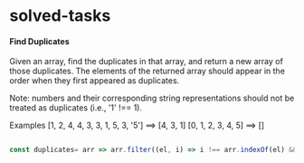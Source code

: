 # solved-tasks

#### Find Duplicates
     
 Given an array, find the duplicates in that array, and return a new array of those duplicates. The elements of the returned array should appear in the order when they first appeared as duplicates.
 
 Note: numbers and their corresponding string representations should not be treated as duplicates (i.e., '1' !== 1).
 
 Examples
 [1, 2, 4, 4, 3, 3, 1, 5, 3, '5']  ==>  [4, 3, 1]
 [0, 1, 2, 3, 4, 5]                ==>  []

  
   
   
```javascript

const duplicates= arr => arr.filter((el, i) => i !== arr.indexOf(el) && i === arr.lastIndexOf(el));







```
